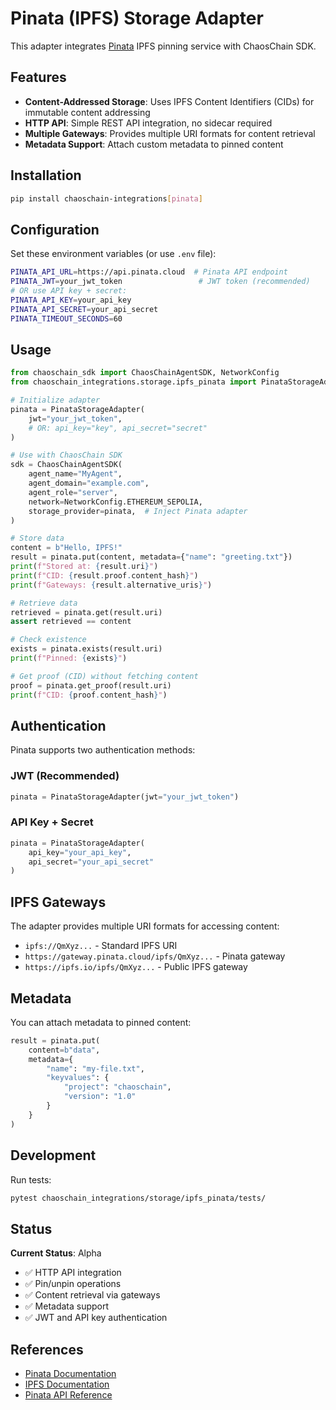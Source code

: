 # Pinata (IPFS) Storage Adapter

This adapter integrates [Pinata](https://pinata.cloud/) IPFS pinning service with ChaosChain SDK.

## Features

- **Content-Addressed Storage**: Uses IPFS Content Identifiers (CIDs) for immutable content addressing
- **HTTP API**: Simple REST API integration, no sidecar required
- **Multiple Gateways**: Provides multiple URI formats for content retrieval
- **Metadata Support**: Attach custom metadata to pinned content

## Installation

```bash
pip install chaoschain-integrations[pinata]
```

## Configuration

Set these environment variables (or use `.env` file):

```bash
PINATA_API_URL=https://api.pinata.cloud  # Pinata API endpoint
PINATA_JWT=your_jwt_token                 # JWT token (recommended)
# OR use API key + secret:
PINATA_API_KEY=your_api_key
PINATA_API_SECRET=your_api_secret
PINATA_TIMEOUT_SECONDS=60
```

## Usage

```python
from chaoschain_sdk import ChaosChainAgentSDK, NetworkConfig
from chaoschain_integrations.storage.ipfs_pinata import PinataStorageAdapter

# Initialize adapter
pinata = PinataStorageAdapter(
    jwt="your_jwt_token",
    # OR: api_key="key", api_secret="secret"
)

# Use with ChaosChain SDK
sdk = ChaosChainAgentSDK(
    agent_name="MyAgent",
    agent_domain="example.com",
    agent_role="server",
    network=NetworkConfig.ETHEREUM_SEPOLIA,
    storage_provider=pinata,  # Inject Pinata adapter
)

# Store data
content = b"Hello, IPFS!"
result = pinata.put(content, metadata={"name": "greeting.txt"})
print(f"Stored at: {result.uri}")
print(f"CID: {result.proof.content_hash}")
print(f"Gateways: {result.alternative_uris}")

# Retrieve data
retrieved = pinata.get(result.uri)
assert retrieved == content

# Check existence
exists = pinata.exists(result.uri)
print(f"Pinned: {exists}")

# Get proof (CID) without fetching content
proof = pinata.get_proof(result.uri)
print(f"CID: {proof.content_hash}")
```

## Authentication

Pinata supports two authentication methods:

### JWT (Recommended)

```python
pinata = PinataStorageAdapter(jwt="your_jwt_token")
```

### API Key + Secret

```python
pinata = PinataStorageAdapter(
    api_key="your_api_key",
    api_secret="your_api_secret"
)
```

## IPFS Gateways

The adapter provides multiple URI formats for accessing content:

- `ipfs://QmXyz...` - Standard IPFS URI
- `https://gateway.pinata.cloud/ipfs/QmXyz...` - Pinata gateway
- `https://ipfs.io/ipfs/QmXyz...` - Public IPFS gateway

## Metadata

You can attach metadata to pinned content:

```python
result = pinata.put(
    content=b"data",
    metadata={
        "name": "my-file.txt",
        "keyvalues": {
            "project": "chaoschain",
            "version": "1.0"
        }
    }
)
```

## Development

Run tests:

```bash
pytest chaoschain_integrations/storage/ipfs_pinata/tests/
```

## Status

**Current Status**: Alpha

- ✅ HTTP API integration
- ✅ Pin/unpin operations
- ✅ Content retrieval via gateways
- ✅ Metadata support
- ✅ JWT and API key authentication

## References

- [Pinata Documentation](https://docs.pinata.cloud/)
- [IPFS Documentation](https://docs.ipfs.tech/)
- [Pinata API Reference](https://docs.pinata.cloud/api-pinning)

